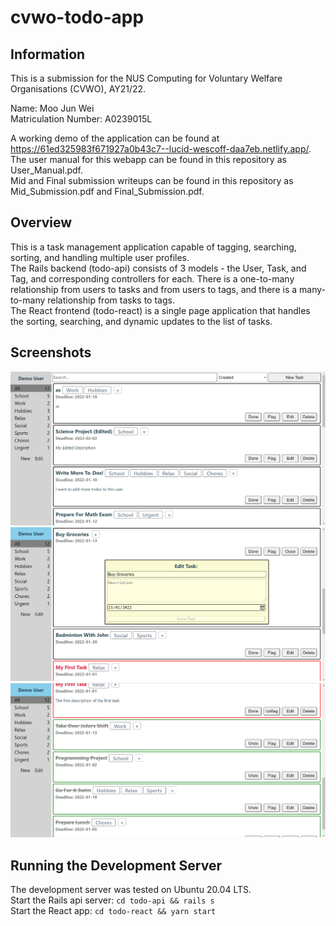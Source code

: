 # cvwo-todo-app

## Information

This is a submission for the NUS Computing for Voluntary Welfare Organisations (CVWO), AY21/22.

Name: Moo Jun Wei <br/>
Matriculation Number: A0239015L

A working demo of the application can be found at https://61ed325983f671927a0b43c7--lucid-wescoff-daa7eb.netlify.app/. <br/>
The user manual for this webapp can be found in this repository as User_Manual.pdf. <br />
Mid and Final submission writeups can be found in this repository as Mid_Submission.pdf and Final_Submission.pdf.

## Overview

This is a task management application capable of tagging, searching, sorting, and handling multiple user profiles. <br/>
The Rails backend (todo-api) consists of 3 models - the User, Task, and Tag, and corresponding controllers for each. There is a one-to-many relationship from users to tasks and from users to tags, and there is a many-to-many relationship from tasks to tags. <br/>
The React frontend (todo-react) is a single page application that handles the sorting, searching, and dynamic updates to the list of tasks. 

## Screenshots

![Screenshot 1](/images/screenshot_1.PNG) <br/>
![Screenshot 2](/images/screenshot_2.PNG) <br/>
![Screenshot 3](/images/screenshot_3.PNG) <br/>

## Running the Development Server

The development server was tested on Ubuntu 20.04 LTS. <br/>
Start the Rails api server: `cd todo-api && rails s` <br/>
Start the React app: `cd todo-react && yarn start` <br/>
